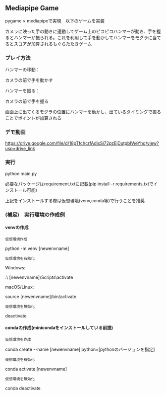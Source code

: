 ## Mediapipe Game
pygame × mediapipeで実現　以下のゲームを実装

カメラに映った手の動きに連動してゲーム上のピコピコハンマーが動き、手を握るとハンマーが振られる。これを利用して手を動かしてハンマーをモグラに当てるとスコアが加算されるもぐらたたきゲーム

### プレイ方法
ハンマーの移動：

カメラの前で手を動かす

ハンマーを振る：

カメラの前で手を握る

画面上に出てくるモグラの位置にハンマーを動かし、出ているタイミングで振ることでポイントが加算される

<!--ゲーム②：カメラに映った手を認識し、出現するノーツの上で手を握るとノーツが消えスコアが加算されるゲーム-->

### デモ動画
https://drive.google.com/file/d/18pTfchcrfAdixSi72pzEjDutpbIWeYhg/view?usp=drive_link

### 実行
python main.py

必要なパッケージはrequirement.txtに記載(pip install -r requirements.txtでインストール可能)

上記をインストールする際は仮想環境(venv,conda等)で行うことを推奨

### (補足)　実行環境の作成例
#### venvの作成
`仮想環境作成`

python -m venv [newenvname]

`仮想環境を有効化`

Windows:

.\ [newenvname]\Scripts\activate

macOS/Linux:

source [newenvname]/bin/activate

`仮想環境を無効化`

deactivate

#### condaの作成(minicondaをインストールしている前提)
`仮想環境を作成`

conda create --name [newenvname] python=[pythonのバージョンを指定]

`仮想環境を有効化`

conda activate [newenvname]

`仮想環境を無効化`

conda deactivate


